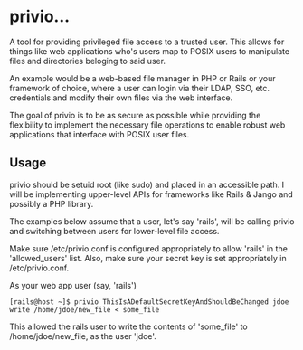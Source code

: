 # privio... 

A tool for providing privileged file access to a trusted user.  This allows for things like web applications who's users map to POSIX users to manipulate files and directories beloging to said user.  

An example would be a web-based file manager in PHP or Rails or your framework of choice, where a user can login via their LDAP, SSO, etc. credentials and modify their own files via the web interface.

The goal of privio is to be as secure as possible while providing the flexibility to implement the necessary file operations to enable robust web applications that interface with POSIX user files.

## Usage

privio should be setuid root (like sudo) and placed in an accessible path.  I will be implementing upper-level APIs for frameworks like Rails & Jango and possibly a PHP library.

The examples below assume that a user, let's say 'rails', will be calling privio and switching between users for lower-level file access.

Make sure /etc/privio.conf is configured appropriately to allow 'rails' in the 'allowed_users' list.  Also, make sure your secret key is set appropriately in /etc/privio.conf.

As your web app user (say, 'rails')

    [rails@host ~]$ privio ThisIsADefaultSecretKeyAndShouldBeChanged jdoe write /home/jdoe/new_file < some_file

This allowed the rails user to write the contents of 'some_file' to /home/jdoe/new_file, as the user 'jdoe'.
